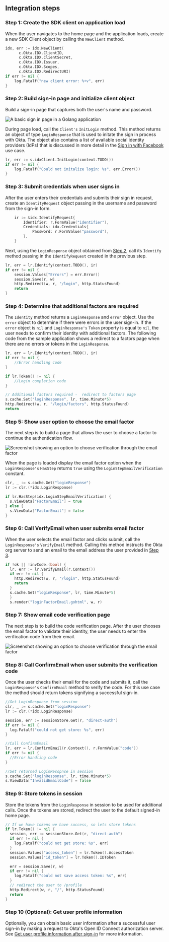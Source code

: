 ## Integration steps

### Step 1: Create the SDK client on application load

When the user navigates to the home page and the application loads, create a new
SDK Client object by calling the `NewClient` method.

```go
idx, err := idx.NewClient(
      c.Okta.IDX.ClientID,
      c.Okta.IDX.ClientSecret,
      c.Okta.IDX.Issuer,
      c.Okta.IDX.Scopes,
      c.Okta.IDX.RedirectURI)
if err != nil {
    log.Fatalf("new client error: %+v", err)
}
```

### Step 2: Build sign-in page and initialize client object

Build a sign-in page that captures both the user's name and password.

<div class="common-image-format common-image-format-vertical-margin">

![A basic sign in page in a Golang application](/img/oie-embedded-sdk/oie-embedded-sdk-go-use-case-basic-sign-on-page.png)

</div>

During page load, call the `Client's` `InitLogin` method. This method returns an object of type
`LoginResponse` that is used to initate the sign in process with Okta.  The object
also contains a list of available social identity providers (IdPs) that is discussed in more detail in the
[Sign in with Facebook](/docs/guides/oie-embedded-sdk-use-cases/go/oie-embedded-sdk-use-case-sign-in-soc-idp)
use case.

```go
lr, err := s.idxClient.InitLogin(context.TODO())
if err != nil {
	log.Fatalf("Could not initalize login: %s", err.Error())
}
```

### Step 3: Submit credentials when user signs in

After the user enters their credentials and submits their sign in request,
create an `IdentityRequest` object passing in the username and password from the
sign-in form.

```go
    ir := &idx.IdentifyRequest{
        Identifier: r.FormValue("identifier"),
        Credentials: idx.Credentials{
            Password: r.FormValue("password"),
        },
    }
```

Next, using the `LoginResponse` object obtained from
[Step 2](#step-2-reconfigure-application-for-password-factor-only),
call its `Identify` method passing in the `IdentifyRequest` created
in the previous step.

```go
lr, err = lr.Identify(context.TODO(), ir)
if err != nil {
    session.Values["Errors"] = err.Error()
    session.Save(r, w)
    http.Redirect(w, r, "/login", http.StatusFound)
    return
}
```

### Step 4: Determine that additional factors are required

The `Identity` method returns a `LoginResponse` and `error`
object. Use the `error` object to determine if there were errors in the
user sign-in. If the `error` object is `nil` and `LoginResponse's`
`Token` property is equal to `nil`, the user needs to confirm their identity
with additional factors. The following code from the sample application shows
a redirect to a factors page when there are no errors or tokens in the `LoginResponse`.

```go
lr, err = lr.Identify(context.TODO(), ir)
if err != nil {
    //Error handling code
}

if lr.Token() != nil {
    //Login completion code
}

// Additional factors required -  redirect to factors page
s.cache.Set("loginResponse", lr, time.Minute*5)
http.Redirect(w, r, "/login/factors", http.StatusFound)
return
```

### Step 5: Show user option to choose the email factor

The next step is to build a page that allows the user to choose a factor
to continue the authentication flow.

<div class="common-image-format">

![Screenshot showing an option to choose verification through the email factor](/img/oie-embedded-sdk/oie-embedded-sdk-go-use-case-email-verify-page.png)

</div>

When the page is loaded display the email factor option when the `LoginResponse's` `HasStep` returns
`true` using the `LoginStepEmailVerification` constant.

```go
clr, _ := s.cache.Get("loginResponse")
lr := clr.(*idx.LoginResponse)

if lr.HasStep(idx.LoginStepEmailVerification) {
  s.ViewData["FactorEmail"] = true
} else {
  s.ViewData["FactorEmail"] = false
}
```

### Step 6: Call VerifyEmail when user submits email factor

When the user selects the email factor and clicks submit, call the `LoginResponse's`
`VerifyEmail` method. Calling this method instructs the Okta org server to send an
email to the email address the user provided in [Step 3](#step-3-submit-credentials-when-user-signs-in).

```go
if !ok || !invCode.(bool) {
  lr, err := lr.VerifyEmail(r.Context())
  if err != nil {
    http.Redirect(w, r, "/login", http.StatusFound)
    return
  }
  s.cache.Set("loginResponse", lr, time.Minute*5)
  }
  s.render("loginFactorEmail.gohtml", w, r)

```

### Step 7: Show email code verification page

The next step is to build the code verification page. After the user chooses the email factor
to validate their identity, the user needs to enter the verification code from their email.

<div class="common-image-format">

![Screenshot showing an option to choose verification through the email factor](/img/oie-embedded-sdk/oie-embedded-sdk-go-use-case-email-code-confirm-page.png)

</div>

### Step 8: Call ConfirmEmail when user submits the verification code

Once the user checks their email for the code and submits it, call the `LoginResponse's` `ConfirmEmail`
method to verify the code. For this use case the method should return tokens signifying a successful sign-in.

```go
//Get LoginResponse from session
clr, _ := s.cache.Get("loginResponse")
lr := clr.(*idx.LoginResponse)

session, err := sessionStore.Get(r, "direct-auth")
if err != nil {
  log.Fatalf("could not get store: %s", err)
}

//Call ConfirmEmail
lr, err = lr.ConfirmEmail(r.Context(), r.FormValue("code"))
if err != nil {
  //Error handling code
}

//Set returned LoginResopnse in session
s.cache.Set("loginResponse", lr, time.Minute*5)
s.ViewData["InvalidEmailCode"] = false

```

### Step 9: Store tokens in session

Store the tokens from the `LoginResponse` in session to be used for
additional calls. Once the tokens are stored, redirect the user to the
default signed-in home page.

```go
// If we have tokens we have success, so lets store tokens
if lr.Token() != nil {
  session, err := sessionStore.Get(r, "direct-auth")
  if err != nil {
    log.Fatalf("could not get store: %s", err)
  }
  session.Values["access_token"] = lr.Token().AccessToken
  session.Values["id_token"] = lr.Token().IDToken

  err = session.Save(r, w)
  if err != nil {
    log.Fatalf("could not save access token: %s", err)
  }
  // redirect the user to /profile
  http.Redirect(w, r, "/", http.StatusFound)
  return
}
```

### Step 10 (Optional): Get user profile information

Optionally, you can obtain basic user information after a successful user
sign-in by making a request to Okta's Open ID Connect authorization server.
See [Get user profile information after sign-in](/docs/guides/oie-embedded-sdk-alternate-flows/aspnet/main/#getuserprofileinfo) for more information.
